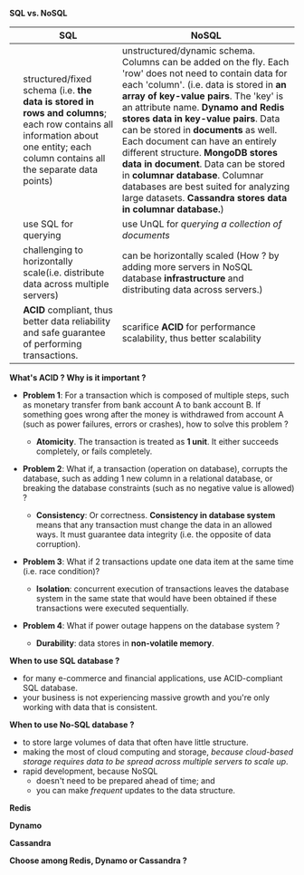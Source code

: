 **SQL vs. NoSQL**

|               |       SQL     |      NoSQL    |
| ------------- | ------------- | ------------- 
|   | structured/fixed schema  (i.e. **the data is stored in rows and columns**; each row contains all information about one entity; each column contains all the separate data points)  | unstructured/dynamic schema. Columns can be added on the fly. Each 'row' does not need to contain data for each 'column'. (i.e. data is stored in **an array of key-value pairs**.  The 'key' is an attribute name. **Dynamo and Redis stores data in key-value pairs**. Data can be stored in **documents** as well. Each document can have an entirely different structure. **MongoDB stores data in document**. Data can be stored in **columnar database**. Columnar databases are best suited for analyzing large datasets. **Cassandra stores data in columnar database.**)|
|   | use SQL for querying  | use UnQL for _querying a collection of documents_ |
|   | challenging to horizontally scale(i.e. distribute data across multiple servers)  | can be horizontally scaled (How ? by adding more servers in NoSQL database **infrastructure** and distributing data across servers.) |
|   | **ACID** compliant, thus better data reliability and safe guarantee of performing transactions.  | scarifice **ACID** for performance scalability, thus better scalability|

**What's ACID ? Why is it important ?**
- **Problem 1**: For a transaction which is composed of multiple steps, such as monetary transfer from bank account A to bank account B. If something goes wrong after the money is withdrawed from account A (such as power failures, errors or crashes), how to solve this problem ?
  - **Atomicity**. The transaction is treated as **1 unit**. It either succeeds completely, or fails completely.

- **Problem 2**: What if, a transaction (operation on database), corrupts the database, such as adding 1 new column in a relational database, or breaking the database constraints (such as no negative value is allowed) ?
  - **Consistency**: Or correctness. **Consistency in database system** means that any transaction must change the data in an allowed ways. It must guarantee data integrity (i.e. the opposite of data corruption).

- **Problem 3**: What if 2 transactions update one data item at the same time (i.e. race condition)?
  - **Isolation**: concurrent execution of transactions leaves the database system in the same state that would have been obtained if these transactions were executed sequentially.

- **Problem 4**: What if power outage happens on the database system ?
  - **Durability**: data stores in **non-volatile memory**. 

**When to use SQL database ?**
- for many e-commerce and financial applications, use ACID-compliant SQL database.
- your business is not experiencing massive growth and you're only working with data that is consistent.

**When to use No-SQL database ?**
- to store large volumes of data that often have little structure.
- making the most of cloud computing and storage, _because cloud-based storage requires data to be spread across multiple servers to scale up_.
- rapid development, because NoSQL
  - doesn't need to be prepared ahead of time; and
  - you can make _frequent_ updates to the data structure.


**Redis**

**Dynamo**

**Cassandra**

**Choose among Redis, Dynamo or Cassandra ?**
